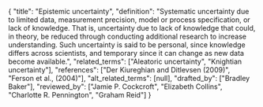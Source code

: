 {
    "title": "Epistemic uncertainty",
    "definition": "Systematic uncertainty due to limited data, measurement precision, model or process specification, or lack of knowledge. That is, uncertainty due to lack of knowledge that could, in theory, be reduced through conducting additional research to increase understanding. Such uncertainty is said to be personal, since knowledge differs across scientists, and temporary since it can change as new data become available.",
    "related_terms": ["Aleatoric uncertainty", "Knightian uncertainty"],
    "references": ["Der Kiureghian and Ditlevsen (2009)", "Ferson et al., (2004)"],
    "alt_related_terms": [null],
    "drafted_by": ["Bradley Baker"],
    "reviewed_by": ["Jamie P. Cockcroft", "Elizabeth Collins", "Charlotte R. Pennington", "Graham Reid"]
  }
